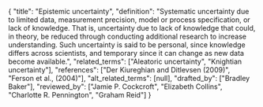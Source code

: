 {
    "title": "Epistemic uncertainty",
    "definition": "Systematic uncertainty due to limited data, measurement precision, model or process specification, or lack of knowledge. That is, uncertainty due to lack of knowledge that could, in theory, be reduced through conducting additional research to increase understanding. Such uncertainty is said to be personal, since knowledge differs across scientists, and temporary since it can change as new data become available.",
    "related_terms": ["Aleatoric uncertainty", "Knightian uncertainty"],
    "references": ["Der Kiureghian and Ditlevsen (2009)", "Ferson et al., (2004)"],
    "alt_related_terms": [null],
    "drafted_by": ["Bradley Baker"],
    "reviewed_by": ["Jamie P. Cockcroft", "Elizabeth Collins", "Charlotte R. Pennington", "Graham Reid"]
  }
